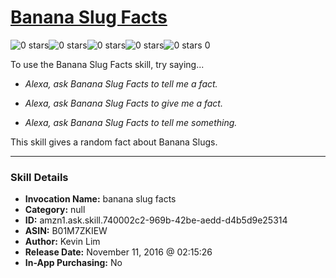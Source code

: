 # [Banana Slug Facts](http://alexa.amazon.com/#skills/amzn1.ask.skill.740002c2-969b-42be-aedd-d4b5d9e25314)
![0 stars](../../images/ic_star_border_black_18dp_1x.png)![0 stars](../../images/ic_star_border_black_18dp_1x.png)![0 stars](../../images/ic_star_border_black_18dp_1x.png)![0 stars](../../images/ic_star_border_black_18dp_1x.png)![0 stars](../../images/ic_star_border_black_18dp_1x.png) 0

To use the Banana Slug Facts skill, try saying...

* *Alexa, ask Banana Slug Facts to tell me a fact.*

* *Alexa, ask Banana Slug Facts to give me a fact.*

* *Alexa, ask Banana Slug Facts to tell me something.*

This skill gives a random fact about Banana Slugs.

***

### Skill Details

* **Invocation Name:** banana slug facts
* **Category:** null
* **ID:** amzn1.ask.skill.740002c2-969b-42be-aedd-d4b5d9e25314
* **ASIN:** B01M7ZKIEW
* **Author:** Kevin Lim
* **Release Date:** November 11, 2016 @ 02:15:26
* **In-App Purchasing:** No
